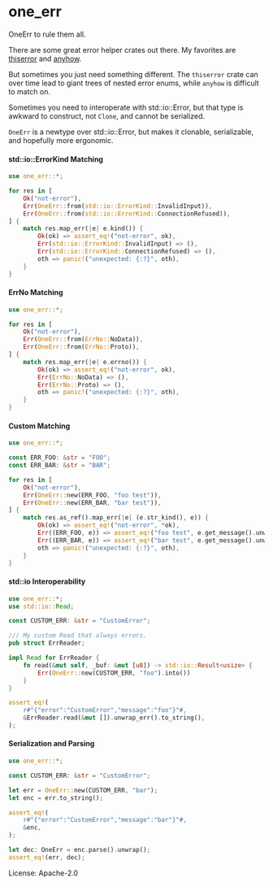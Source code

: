 # one_err

OneErr to rule them all.

There are some great error helper crates out there.
My favorites are [thiserror](https://crates.io/crates/thiserror) and
[anyhow](https://crates.io/crates/anyhow).

But sometimes you just need something different. The `thiserror` crate can
over time lead to giant trees of nested error enums, while `anyhow` is
difficult to match on.

Sometimes you need to interoperate with std::io::Error, but that type is
awkward to construct, not `Clone`, and cannot be serialized.

`OneErr` is a newtype over std::io::Error, but makes it clonable,
serializable, and hopefully more ergonomic.

#### std::io::ErrorKind Matching

```rust
use one_err::*;

for res in [
    Ok("not-error"),
    Err(OneErr::from(std::io::ErrorKind::InvalidInput)),
    Err(OneErr::from(std::io::ErrorKind::ConnectionRefused)),
] {
    match res.map_err(|e| e.kind()) {
        Ok(ok) => assert_eq!("not-error", ok),
        Err(std::io::ErrorKind::InvalidInput) => (),
        Err(std::io::ErrorKind::ConnectionRefused) => (),
        oth => panic!("unexpected: {:?}", oth),
    }
}
```

#### ErrNo Matching

```rust
use one_err::*;

for res in [
    Ok("not-error"),
    Err(OneErr::from(ErrNo::NoData)),
    Err(OneErr::from(ErrNo::Proto)),
] {
    match res.map_err(|e| e.errno()) {
        Ok(ok) => assert_eq!("not-error", ok),
        Err(ErrNo::NoData) => (),
        Err(ErrNo::Proto) => (),
        oth => panic!("unexpected: {:?}", oth),
    }
}
```

#### Custom Matching

```rust
use one_err::*;

const ERR_FOO: &str = "FOO";
const ERR_BAR: &str = "BAR";

for res in [
    Ok("not-error"),
    Err(OneErr::new(ERR_FOO, "foo test")),
    Err(OneErr::new(ERR_BAR, "bar test")),
] {
    match res.as_ref().map_err(|e| (e.str_kind(), e)) {
        Ok(ok) => assert_eq!("not-error", *ok),
        Err((ERR_FOO, e)) => assert_eq!("foo test", e.get_message().unwrap()),
        Err((ERR_BAR, e)) => assert_eq!("bar test", e.get_message().unwrap()),
        oth => panic!("unexpected: {:?}", oth),
    }
}
```

#### std::io Interoperability

```rust
use one_err::*;
use std::io::Read;

const CUSTOM_ERR: &str = "CustomError";

/// My custom Read that always errors.
pub struct ErrReader;

impl Read for ErrReader {
    fn read(&mut self, _buf: &mut [u8]) -> std::io::Result<usize> {
        Err(OneErr::new(CUSTOM_ERR, "foo").into())
    }
}

assert_eq!(
    r#"{"error":"CustomError","message":"foo"}"#,
    &ErrReader.read(&mut []).unwrap_err().to_string(),
);
```

#### Serialization and Parsing

```rust
use one_err::*;

const CUSTOM_ERR: &str = "CustomError";

let err = OneErr::new(CUSTOM_ERR, "bar");
let enc = err.to_string();

assert_eq!(
    r#"{"error":"CustomError","message":"bar"}"#,
    &enc,
);

let dec: OneErr = enc.parse().unwrap();
assert_eq!(err, dec);
```

License: Apache-2.0
